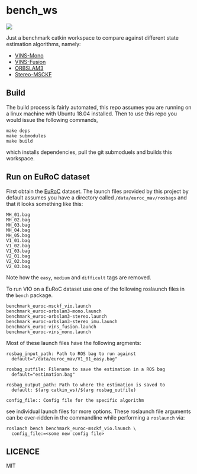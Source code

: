 bench_ws
========

<a href="https://github.com/chutsu/bench_ws/actions?query=ci">
  <img src="https://github.com/chutsu/bench_ws/workflows/ci/badge.svg">
</a>

Just a benchmark catkin workspace to compare against different state estimation
algorithms, namely:

- [VINS-Mono][VINS-Mono]
- [VINS-Fusion][VINS-Fusion]
- [ORBSLAM3][ORBSLAM3]
- [Stereo-MSCKF][Stereo-MSCKF]


Build
-----

The build process is fairly automated, this repo assumes you are running on a
linux machine with Ubuntu 18.04 installed. Then to use this repo you would
issue the following commands,

    make deps
    make submodules
    make build

which installs dependencies, pull the git submoduels and builds this workspace.


Run on EuRoC dataset
--------------------

First obtain the [EuRoC][EuRoC] dataset. The launch files provided by this
project by default assumes you have a directory called `/data/euroc_mav/rosbags`
and that it looks something like this:

    MH_01.bag
    MH_02.bag
    MH_03.bag
    MH_04.bag
    MH_05.bag
    V1_01.bag
    V1_02.bag
    V1_03.bag
    V2_01.bag
    V2_02.bag
    V2_03.bag

Note how the `easy`, `medium` and `difficult` tags are removed.

To run VIO on a EuRoC dataset use one of the following roslaunch files in the
`bench` package.

    benchmark_euroc-msckf_vio.launch
    benchmark_euroc-orbslam3-mono.launch
    benchmark_euroc-orbslam3-stereo.launch
    benchmark_euroc-orbslam3-stereo_imu.launch
    benchmark_euroc-vins_fusion.launch
    benchmark_euroc-vins_mono.launch

Most of these launch files have the following argments:

    rosbag_input_path: Path to ROS bag to run against
      default="/data/euroc_mav/V1_01_easy.bag"

    rosbag_outfile: Filename to save the estimation in a ROS bag
      default="estimation.bag"

    rosbag_output_path: Path to where the estimation is saved to
      default: $(arg catkin_ws)/$(arg rosbag_outfile)

    config_file:: Config file for the specific algorithm

see individual launch files for more options. These roslaunch file arguments
can be over-ridden in the commandline while performing a `roslaunch` via:

    roslanch bench benchmark_euroc-msckf_vio.launch \
      config_file:=<some new config file>


LICENCE
-------

MIT


[VINS-Mono]: https://github.com/HKUST-Aerial-Robotics/VINS-Mono
[VINS-Fusion]:https://github.com/HKUST-Aerial-Robotics/VINS-Fusion
[ORBSLAM3]: https://github.com/UZ-SLAMLab/ORB_SLAM3
[Stereo-MSCKF]: https://github.com/KumarRobotics/msckf_vio

[EuRoC]: https://projects.asl.ethz.ch/datasets/doku.php?id=kmavvisualinertialdatasets

